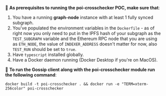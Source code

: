 📝 **As prerequisites to running the poi-crosschecker POC, make sure that**:
1. You have a running **graph-node** instance with at least 1 fully synced subgraph.
2. You've populated the environment variables in the `Dockerfile` - as of right now you only need to put in the IPFS hash of your subgraph as the `TEST_SUBGRAPH` variable and the Ethereum RPC node that you are using as `ETH_NODE`, the value of `INDEXER_ADDRESS` doesn't matter for now, also `TEST_RUN` should be set to `true`.
3. Have `typescript` installed globally.
5. Have a Docker daemon running (Docker Desktop if you're on MacOS).

🚀 **To run the Gossip client along with the poi-crosschecker module run the following command**:
```
docker build -t poi-crosschecker . && docker run -e "TERM=xterm-256color" poi-crosschecker
```
